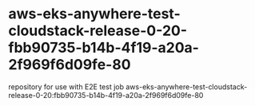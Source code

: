 # aws-eks-anywhere-test-cloudstack-release-0-20-fbb90735-b14b-4f19-a20a-2f969f6d09fe-80
repository for use with E2E test job aws-eks-anywhere-test-cloudstack-release-0-20:fbb90735-b14b-4f19-a20a-2f969f6d09fe-80
